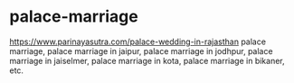 # palace-marriage
https://www.parinayasutra.com/palace-wedding-in-rajasthan palace marriage, palace marriage in jaipur, palace marriage in jodhpur, palace marriage in jaiselmer, palace marriage in kota, palace marriage in bikaner, etc.
